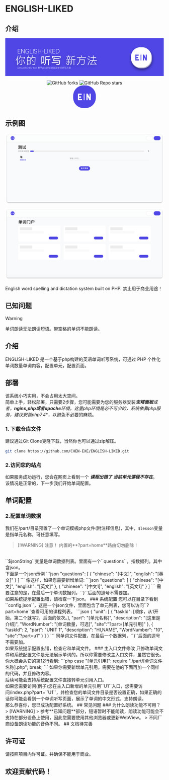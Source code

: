 # ENGLISH-LIKED
## 介绍
<p align="center">
  <img alt="ENGLISH-LIKED " style="margin-bottom:10px;" src="./Word.png"><br>
 <img alt="GitHub forks" src="https://img.shields.io/github/forks/CHEN-EXE/ENGLISH-LIKED">
 <img alt="GitHub Repo stars" src="https://img.shields.io/github/stars/CHEN-EXE/ENGLISH-LIKED">
<br>
  <img alt="ENGLISH-LIKED LOGO" src="./EN-LOGO.png">
</p>

## 示例图
<p align="center">
  <img alt="ENGLISH-LIKED " style="margin-bottom:10px;" src="./testWords.png"><br>
  <img alt="event" src="./Event.png">
</p>

English word spelling and dictation system built on PHP.
禁止用于商业用途！
## 已知问题
> [!WARNING]
> 单词朗读无法朗读短语。带空格的单词不能朗读。
## 介绍
ENGLISH-LIKED 是一个基于php构建的英语单词听写系统，可通过 PHP 个性化单词数量单词内容，配置单元，配置页面。
## 部署
该系统小巧实用，不会占用太大空间。<br>
简单上手，轻松部署，只需要2步骤，您可能需要为您的服务器安装***宝塔面板**或者，**nginx,php或者apache**环境。这里php环境是必不可少的，系统依靠php服务，建议安装php**7.4**，以避免不必要的麻烦。<br>
### 1. 下载仓库文件<br>
建议通过Git Clone克隆下载，当然你也可以通过zip解压。
```bash
git clone https://github.com/CHEN-EXE/ENGLISH-LIKED.git
```
### 2.访问您的站点
如果服务成功运行，您会在网页上看到一个 ***课程出错了
当前单元课程不存在***。<br>
该情况是正常的，下一步我们开始单词配置。

## 单词配置
### 2.配置单词数据
我们在/part/目录预置了一个单词模板php文件(附注释信息)，其中，``$lesson``变量是指单元名称，可任意填写。
> [!WARNING] 注意！
> 内置的**?part=home**路由切勿删除！
<br>
``$jsonString``变量是单词数据列表。里面有一个``questions``，指数据列。其中含json。<br>
下面是一个json示例
```json
  "questions": [
        {
            "chinese": "[中文]",
            "english": "[英文]"
        }
]
```
像这样，如果您需要新增单词:
```json
  "questions": [
        {
            "chinese": "[中文]",
            "english": "[英文]"
        },
        {
            "chinese": "[中文1]",
            "english": "[英文1]"
        }
]
```
需要注意的是，在最后一个单词数据列，``}``后面的逗号不需要加。<br>
如果系统提示配置出错，请检查一下json。
### 系统配置
您可以在目录下看到``config.json``，这是一个json文件，里面包含了单元列表，您可以访问``?part=home``查看可用的课程列表。
```json
{
  "unit": [
    {
      "taskId": [顺序，从1开始，第二个就写2，后面的依次。],
      "part": "[单元名称]",
      "description": "[这里是介绍]",
      "WordNumber": "[单词数量，可选]",
      "site":"?part=[单元引用]"
    },
        {
      "taskId": 2,
      "part": "UNIT 1",
      "description": "HI,NAME",
      "WordNumber": "10",
      "site":"?part=u1"
    }
  ]
}
```
同单词文件配置，在最后一个数据列，``}``后面的逗号不需要加。<br>
如果系统提示配置出错，检查它和单词文件。
### 主入口文件修改
只修改单词文件和系统配置文件是无法展示单词的。所以你需要修改主入口文件，虽然它很长。<br>
你大概会从它的第12行看到:
```php
case "[单元引用]":
    require "./part/[单词文件名称].php";
    break;
```
如果你需要新增单元引用，需要在他的下面再加一个同样的代码，并且修改内容。<br>
后续可能会支持系统配置文件直接转单元引用入口。<br>
如果您需要访问(例子)您在主入口新增的单元引用``U1``入口，您需要访问/index.php?part=``U1``，并检查您的单词文件目录是否设置正确，如果正确的话你可能会看到一个单词听写页面，展示了单词的中文形式，支持朗读。
<br>那么恭喜你，您已成功配置好系统。
## 常见问题
### 为什么朗读功能不可用？
> [!WARNING]
> 参考**已知问题**部分，短语暂时不能朗读，朗读功能可能会不支持在部分设备上使用，因此您需要使用其他浏览器或更新WebView。
> 不同厂商设备朗读功能的音色不同。
## 文档待完善

## 许可证
请按照项目内许可证。并确保不能用于商业。
## 欢迎贡献代码！
